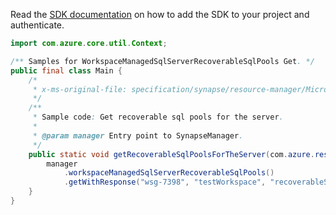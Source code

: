 Read the [SDK documentation](https://github.com/Azure/azure-sdk-for-java/blob/azure-resourcemanager-synapse_1.0.0-beta.4/sdk/synapse/azure-resourcemanager-synapse/README.md) on how to add the SDK to your project and authenticate.

```java
import com.azure.core.util.Context;

/** Samples for WorkspaceManagedSqlServerRecoverableSqlPools Get. */
public final class Main {
    /*
     * x-ms-original-file: specification/synapse/resource-manager/Microsoft.Synapse/stable/2021-06-01/examples/GetWorkspaceManagedSqlServerRecoverableSqlPool.json
     */
    /**
     * Sample code: Get recoverable sql pools for the server.
     *
     * @param manager Entry point to SynapseManager.
     */
    public static void getRecoverableSqlPoolsForTheServer(com.azure.resourcemanager.synapse.SynapseManager manager) {
        manager
            .workspaceManagedSqlServerRecoverableSqlPools()
            .getWithResponse("wsg-7398", "testWorkspace", "recoverableSqlpools-1235", Context.NONE);
    }
}
```
